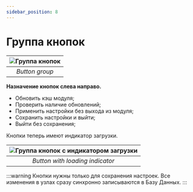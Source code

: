```yaml
---
sidebar_position: 8
---
```


# Группа кнопок

| ![Группа кнопок](/img/tutorial/button_group_3_3_2.png) |
|:--:|
| *Button group* |

**Назначение кнопок слева направо.**

- Обновить кэш модуля;
- Проверить наличие обновлений;
- Применить настройки без выхода из модуля;
- Сохранить настройки и выйти;
- Выйти без сохранения;

Кнопки теперь имеют индикатор загрузки.

| ![Группа кнопок c индикатором загрузки](/img/tutorial/buttons_group_loading.png) |
|:--:|
| *Button with loading indicator* |

:::warning
Кнопки нужны только для сохранения настроек. Все изменения в узлах сразу синхронно записываются в Базу Данных.
:::
